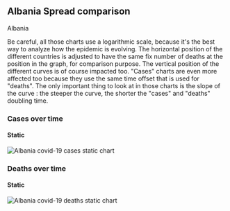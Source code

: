 ## Albania Spread comparison 

Albania



Be careful, all those charts use a logarithmic scale, because it's the best way to analyze how the epidemic is evolving. 
The horizontal position of the different countries is adjusted to have the same fix number of deaths at the position in the graph, for comparison purpose.
The vertical position of the different curves is of course impacted too.
"Cases" charts are even more affected too because they use the same time offset that is used for "deaths".
The only important thing to look at in those charts is the slope of the curve : the steeper the curve, the shorter the "cases" and "deaths" doubling time.


 
### Cases over time
 
#### Static
![Albania covid-19 cases static chart](https://raw.githubusercontent.com/madlag/coronavirus_study/master/notebooks/graphs/2020-03-20/countries/Albania/2020-03-20_Albania_deaths.png "Albania covid-19 cases static chart")   

 
### Deaths over time
 
#### Static
![Albania covid-19 deaths static chart](https://raw.githubusercontent.com/madlag/coronavirus_study/master/notebooks/graphs/2020-03-20/countries/Albania/2020-03-20_Albania_deaths.png "Albania covid-19 deaths static chart")   

